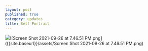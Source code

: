 ```yaml
---
layout: post
published: true
category: updates
title: Self Portrait
---
```

![]({{site.baseurl}}/assets/Screen%20Shot%202021-09-26%20at%207.46.51%20PM.png)![Screen Shot 2021-09-26 at 7.46.51 PM.png]({{site.baseurl}}/assets/Screen Shot 2021-09-26 at 7.46.51 PM.png)

